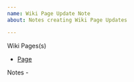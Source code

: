 ```yaml
---
name: Wiki Page Update Note
about: Notes creating Wiki Page Updates

---
```


Wiki Pages(s)

* [Page]()

Notes -
